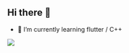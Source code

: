 ## Hi there 👋

- 🌱 I’m currently learning flutter / C++

![]([https://leetcard.jacoblin.cool/JacobLinCool](https://leetcard.jacoblin.cool/bohemian0966?theme=light&font=Kanit))
